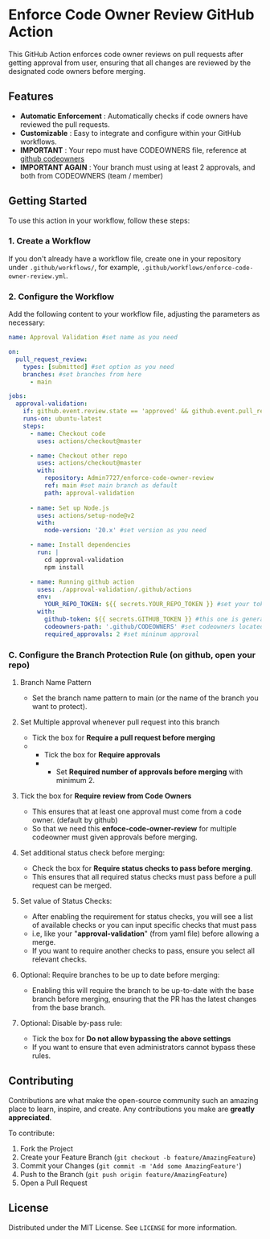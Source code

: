 # Enforce Code Owner Review GitHub Action
This GitHub Action enforces code owner reviews on pull requests after getting approval from user, ensuring that all changes are reviewed by the designated code owners before merging.

## Features
- **Automatic Enforcement** : Automatically checks if code owners have reviewed the pull requests.
- **Customizable** : Easy to integrate and configure within your GitHub workflows.
- **IMPORTANT** : Your repo must have CODEOWNERS file, reference at [github codeowners](https://docs.github.com/en/repositories/managing-your-repositorys-settings-and-features/customizing-your-repository/about-code-owners)
- **IMPORTANT AGAIN** : Your branch must using at least 2 approvals, and both from CODEOWNERS (team / member)

## Getting Started
To use this action in your workflow, follow these steps:

### 1. Create a Workflow

If you don't already have a workflow file, create one in your repository under `.github/workflows/`, for example, `.github/workflows/enforce-code-owner-review.yml`.

### 2. Configure the Workflow

Add the following content to your workflow file, adjusting the parameters as necessary:

```yaml
name: Approval Validation #set name as you need

on:
  pull_request_review:
    types: [submitted] #set option as you need
    branches: #set branches from here
      - main

jobs:
  approval-validation: 
    if: github.event.review.state == 'approved' && github.event.pull_request.base.ref == 'main' #set validation again here (types and branches)
    runs-on: ubuntu-latest
    steps:
      - name: Checkout code
        uses: actions/checkout@master

      - name: Checkout other repo
        uses: actions/checkout@master
        with:
          repository: Admin7727/enforce-code-owner-review
          ref: main #set main branch as default
          path: approval-validation
      
      - name: Set up Node.js
        uses: actions/setup-node@v2
        with:
          node-version: '20.x' #set version as you need

      - name: Install dependencies
        run: |
          cd approval-validation
          npm install

      - name: Running github action
        uses: ./approval-validation/.github/actions
        env:
          YOUR_REPO_TOKEN: ${{ secrets.YOUR_REPO_TOKEN }} #set your token here
        with:
          github-token: ${{ secrets.GITHUB_TOKEN }} #this one is generated
          codeowners-path: '.github/CODEOWNERS' #set codeowners located
          required_approvals: 2 #set mininum approval
```

### C. Configure the Branch Protection Rule (on github, open your repo)

1. Branch Name Pattern
   - Set the branch name pattern to main (or the name of the branch you want to protect).

3. Set Multiple approval whenever pull request into this branch
   - Tick the box for **Require a pull request before merging**
   - - Tick the box for **Require approvals**
     -  - Set **Required number of approvals before merging** with minimum 2.

3. Tick the box for **Require review from Code Owners**
   - This ensures that at least one approval must come from a code owner. (default by github)
   - So that we need this **enfoce-code-owner-review** for multiple codeowner must given approvals before merging.

4. Set additional status check before merging:
   - Check the box for **Require status checks to pass before merging**.
   - This ensures that all required status checks must pass before a pull request can be merged.

5. Set value of Status Checks:
   - After enabling the requirement for status checks, you will see a list of available checks or you can input specific checks that must pass
   - i.e, like your "**approval-validation**" (from yaml file) before allowing a merge.
   - If you want to require another checks to pass, ensure you select all relevant checks.

6. Optional: Require branches to be up to date before merging:
   - Enabling this will require the branch to be up-to-date with the base branch before merging, ensuring that the PR has the latest changes from the base branch.

8. Optional: Disable by-pass rule:
   - Tick the box for **Do not allow bypassing the above settings**
   - If you want to ensure that even administrators cannot bypass these rules.

## Contributing
Contributions are what make the open-source community such an amazing place to learn, inspire, and create. Any contributions you make are **greatly appreciated**.

To contribute:

1. Fork the Project
2. Create your Feature Branch (`git checkout -b feature/AmazingFeature`)
3. Commit your Changes (`git commit -m 'Add some AmazingFeature'`)
4. Push to the Branch (`git push origin feature/AmazingFeature`)
5. Open a Pull Request

## License
Distributed under the MIT License. See `LICENSE` for more information.
